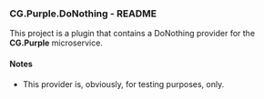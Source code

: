 
### CG.Purple.DoNothing - README

This project is a plugin that contains a DoNothing provider for the **CG.Purple** microservice.

#### Notes

* This provider is, obviously, for testing purposes, only.






